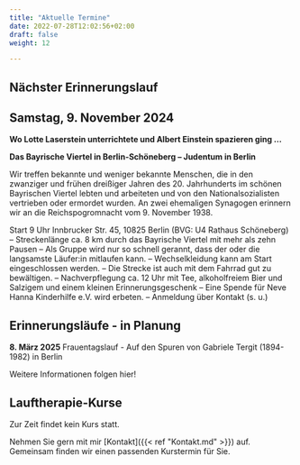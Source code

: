 ```yaml
---
title: "Aktuelle Termine"
date: 2022-07-28T12:02:56+02:00
draft: false
weight: 12

---
```


## Nächster Erinnerungslauf

## Samstag, 9. November 2024

__Wo Lotte Laserstein unterrichtete und Albert Einstein spazieren ging …__

__Das Bayrische Viertel in Berlin-Schöneberg – Judentum in Berlin__

Wir treffen bekannte und weniger bekannte Menschen, die in den zwanziger und frühen dreißiger Jahren des 20. Jahrhunderts im schönen Bayrischen Viertel lebten und arbeiteten und von den Nationalsozialisten vertrieben oder ermordet wurden. An zwei ehemaligen Synagogen erinnern wir an die Reichspogromnacht vom 9. November 1938. 

Start 9 Uhr Innbrucker Str. 45, 10825 Berlin (BVG: U4 Rathaus Schöneberg) – Streckenlänge ca. 8 km durch das Bayrische Viertel mit mehr als zehn Pausen – Als Gruppe wird nur so schnell gerannt, dass der oder die langsamste Läufer:in mitlaufen kann. – Wechselkleidung kann am Start eingeschlossen werden. –  Die Strecke ist auch mit dem Fahrrad gut zu bewältigen. – Nachverpflegung ca. 12 Uhr mit Tee, alkoholfreiem Bier und Salzigem und einem kleinen Erinnerungsgeschenk – Eine Spende für Neve Hanna Kinderhilfe e.V. wird erbeten. – Anmeldung über Kontakt (s. u.)


## Erinnerungsläufe - in Planung

__8. März 2025__ Frauentagslauf - Auf den Spuren von Gabriele Tergit (1894-1982) in Berlin

Weitere Informationen folgen hier!


## Lauftherapie-Kurse

Zur Zeit findet kein Kurs statt. 

Nehmen Sie gern mit mir [Kontakt]({{< ref "Kontakt.md" >}}) auf. Gemeinsam finden wir einen passenden Kurstermin für Sie. 





